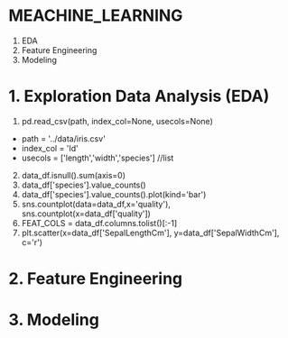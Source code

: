 # MEACHINE_LEARNING

1. EDA
2. Feature Engineering
3. Modeling

# 1. Exploration Data Analysis (EDA)
1. pd.read_csv(path, index_col=None, usecols=None)
  - path = '../data/iris.csv'
  - index_col = 'Id'
  - usecols = ['length','width','species'] //list
2. data_df.isnull().sum(axis=0)
3. data_df['species'].value_counts()
4. data_df['species'].value_counts().plot(kind='bar')
5. sns.countplot(data=data_df,x='quality'), sns.countplot(x=data_df['quality'])
6. FEAT_COLS = data_df.columns.tolist()[:-1]
7. plt.scatter(x=data_df['SepalLengthCm'], y=data_df['SepalWidthCm'], c='r')



# 2. Feature Engineering

# 3. Modeling

